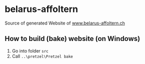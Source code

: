 # belarus-affoltern
Source of generated Website of www.belarus-affoltern.ch

## How to build (bake) website (on Windows)
1. Go into folder `src`
2. Call `..\pretzel\Pretzel bake`
